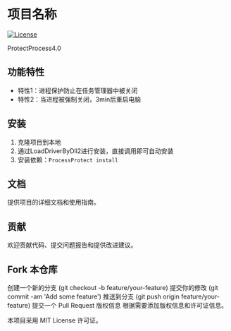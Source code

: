 # 项目名称

[![License](https://img.shields.io/badge/license-MIT-blue.svg)](LICENSE)

ProtectProcess4.0

## 功能特性

- 特性1：进程保护防止在任务管理器中被关闭
- 特性2：当进程被强制关闭，3min后重启电脑

## 安装

1. 克隆项目到本地
2. 通过LoadDriverByDll2进行安装，直接调用即可自动安装
3. 安装依赖：`ProcessProtect install`


## 文档
  提供项目的详细文档和使用指南。

## 贡献
  欢迎贡献代码、提交问题报告和提供改进建议。

## Fork 本仓库
  创建一个新的分支 (git checkout -b feature/your-feature)
  提交你的修改 (git commit -am 'Add some feature')
  推送到分支 (git push origin feature/your-feature)
  提交一个 Pull Request
  版权信息
  根据需要添加版权信息和许可证信息。

  本项目采用 MIT License 许可证。
